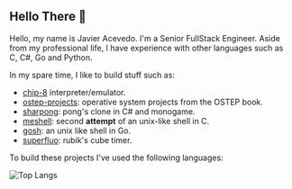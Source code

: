 ## Hello There 👋

Hello, my name is Javier Acevedo. I'm a Senior FullStack Engineer. Aside from my professional life, I have experience with other languages such as C, C#, Go and Python. 

In my spare time, I like to build stuff such as:

- [chip-8](https://github.com/javieracevedo/chip-8-emulator) interpreter/emulator.
- [ostep-projects](https://github.com/javieracevedo/ostep-projects): operative system projects from the OSTEP book.
- [sharpong](https://github.com/javieracevedo/sharpong): pong's clone in C# and monogame.
- [meshell](https://github.com/javieracevedo/meshell): second **attempt** of an unix-like shell in C. 
- [gosh](https://github.com/javieracevedo/gosh): an unix like shell in Go.
- [superfluo](https://github.com/javieracevedo/superfluo-timer): rubik's cube timer.


To build these projects I've used the following languages:


![Top Langs](https://github-readme-stats.vercel.app/api/top-langs/?username=javieracevedo&langs_count=10&layout=compact)
